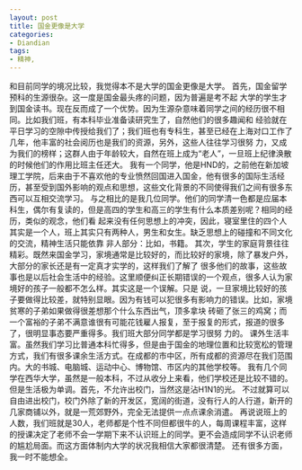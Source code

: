 ```yaml
---
layout: post
title: 国金更像是大学
categories:
- Diandian
tags:
- 精神, 
---
```

和目前同学的境况比较，我觉得本不是大学的国金更像是大学。 首先，国金留学预科的生源很杂。这一度是国金最头疼的问题，因为普遍是考不起 大学的学生才到国金读书。现在反而成了一个优势。因为生源杂意味着同学之间的经历很不相同。比如我们班，有本科毕业准备读研究生了，自然他们的很多趣闻和 经验就在平日学习的空隙中传授给我们了；我们班也有专科生，甚至已经在上海对口工作了几年，他丰富的社会阅历也是我们的资源，另外，这些人往往学习很努 力，又成为我们的榜样；这群人由于年龄较大，自然在班上成为“老人”，一旦班上纪律涣散的时候他们的作用比班主任还大。 我有一个同学，他是HND的，之前他在新加坡理工学院，后来由于不喜欢他的专业愤然回国进入国金，他有很多的国际生活经历，甚至受到国外影响的观点和思想，这些文化背景的不同使得我们之间有很多东西可以互相交流学习。 与之相比的是我几位同学。他们的同学清一色都是应届本科生，偶尔有复读的，但是高四的学生和高三的学生有什么本质差别呢？相同的经历，类似的观念，他们看 起来没有任何思想上的冲突，因此，寝室里住的四个人其实是一个人，班上其实只有两种人，男生和女生。缺乏思想上的碰撞和不同文化的交流，精神生活只能依靠 非人部分：比如，书籍。 其次，学生的家庭背景往往精彩。既然来国金学习，家境通常是比较好的，而比较好的家境，除了暴发户外，大部分的家长还是有一定真才实学的，这样我们了解了 很多他们的故事，这些故事也是以后社会生活中的经验。这里顺便纠正长期错误的一个观点，很多人认为家境好的孩子一般都不怎么样。其实这是一个误解。只是 说，一旦家境比较好的孩子要做得比较差，就特别显眼。因为有钱可以犯很多有影响力的错误。比如，家境贫寒的子弟如果做得很差想那个什么东西出气，顶多拿块 砖砸了张三的鸡窝；而一个富裕的子弟不满意谁很有可能花钱雇人报复，至于报复的形式，报道的很多了，很明显事态要严重得多。我们班大部分同学都是学习很努 力的。 课外生活丰富。虽然我们学习比普通本科忙得多，但是由于国金的地理位置和比较宽松的管理方式，我们有很多课余生活方式。在成都的市中区，所有成都的资源尽在我们范围内。大的书城、电脑城、运动中心、博物馆、市区内的其他学校等。 我有几个同学在西华大学，虽然是一般本科，不过从收分上来看，他们学校还是比较不错的。但是生活极为单调。首先，不允许出校门，当然这是沾H1N1的光。 不过就算可以自由进出校门，校门外除了新的开发区，宽阔的街道，没有行人的人行道，新开的几家商铺以外，就是一荒郊野外，完全无法提供一点点课余消遣。 再说说班上的人数，我们班就是30人，老师都是个性不同但都很牛的人，每周课程丰富，这样的授课决定了老师不会一学期下来不认识班上的同学。更不会造成同学不认识老师的尴尬局面。而这方面体制内大学的状况我相信大家都很清楚。 还有很多方面，我一时不能想全。